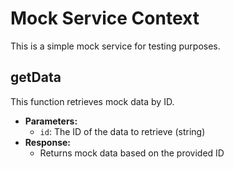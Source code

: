 # Mock Service Context

This is a simple mock service for testing purposes.

## getData

This function retrieves mock data by ID.

- **Parameters:**
  - `id`: The ID of the data to retrieve (string)
- **Response:**
  - Returns mock data based on the provided ID
